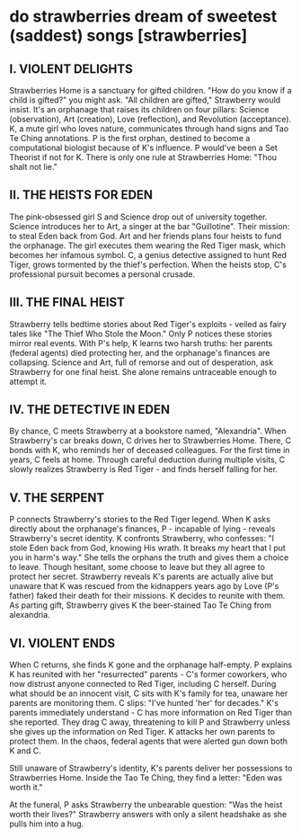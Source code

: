 # do strawberries dream of sweetest (saddest) songs [strawberries]

## I. VIOLENT DELIGHTS

Strawberries Home is a sanctuary for gifted children. "How do you know if a child is gifted?" you might ask. "All children are gifted," Strawberry would insist. It's an orphanage that raises its children on four pillars: Science (observation), Art (creation), Love (reflection), and Revolution (acceptance). K, a mute girl who loves nature, communicates through hand signs and Tao Te Ching annotations. P is the first orphan, destined to become a computational biologist because of K's influence. P would've been a Set Theorist if not for K. There is only one rule at Strawberries Home: "Thou shalt not lie."

## II. THE HEISTS FOR EDEN

The pink-obsessed girl S and Science drop out of university together. Science introduces her to Art, a singer at the bar "Guillotine". Their mission: to steal Eden back from God. Art and her friends plans four heists to fund the orphanage. The girl executes them wearing the Red Tiger mask, which becomes her infamous symbol. C, a genius detective assigned to hunt Red Tiger, grows tormented by the thief's perfection. When the heists stop, C's professional pursuit becomes a personal crusade.

## III. THE FINAL HEIST

Strawberry tells bedtime stories about Red Tiger's exploits - veiled as fairy tales like "The Thief Who Stole the Moon." Only P notices these stories mirror real events. With P's help, K learns two harsh truths: her parents (federal agents) died protecting her, and the orphanage's finances are collapsing. Science and Art, full of remorse and out of desperation, ask Strawberry for one final heist. She alone remains untraceable enough to attempt it.

## IV. THE DETECTIVE IN EDEN

By chance, C meets Strawberry at a bookstore named, "Alexandria". When Strawberry's car breaks down, C drives her to Strawberries Home. There, C bonds with K, who reminds her of deceased colleagues. For the first time in years, C feels at home. Through careful deduction during multiple visits, C slowly realizes Strawberry is Red Tiger - and finds herself falling for her.

## V. THE SERPENT

P connects Strawberry's stories to the Red Tiger legend. When K asks directly about the orphanage's finances, P - incapable of lying - reveals Strawberry's secret identity. K confronts Strawberry, who confesses: "I stole Eden back from God, knowing His wrath. It breaks my heart that I put you in harm's way." She tells the orphans the truth and gives them a choice to leave. Though hesitant, some choose to leave but they all agree to protect her secret. Strawberry reveals K's parents are actually alive but unaware that K was rescued from the kidnappers years ago by Love (P's father) faked their death for their missions. K decides to reunite with them. As parting gift, Strawberry gives K the beer-stained Tao Te Ching from alexandria.

## VI. VIOLENT ENDS

When C returns, she finds K gone and the orphanage half-empty. P explains K has reunited with her "resurrected" parents - C's former coworkers, who now distrust anyone connected to Red Tiger, including C herself. During what should be an innocent visit, C sits with K's family for tea, unaware her parents are monitoring them. C slips: "I've hunted 'her' for decades." K's parents immediately understand - C has more information on Red Tiger than she reported. They drag C away, threatening to kill P and Strawberry unless she gives up the information on Red Tiger. K attacks her own parents to protect them. In the chaos, federal agents that were alerted gun down both K and C.

Still unaware of Strawberry's identity, K's parents deliver her possessions to Strawberries Home. Inside the Tao Te Ching, they find a letter: "Eden was worth it."

At the funeral, P asks Strawberry the unbearable question: "Was the heist worth their lives?" Strawberry answers with only a silent headshake as she pulls him into a hug.
